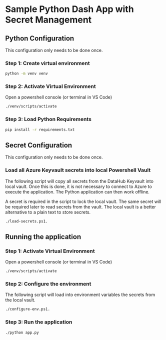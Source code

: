 # Sample Python Dash App with Secret Management

## Python Configuration 

This configuration only needs to be done once.

### Step 1: Create virtual environment

```bash
python -m venv venv
```

### Step 2: Activate Virtual Environment
Open a powershell console (or terminal in VS Code)

```bash
./venv/scripts/activate
```

### Step 3: Load Python Requirements

```bash
pip install -r requirements.txt
```

## Secret Configuration

This configuration only needs to be done once.

### Load all Azure Keyvault secrets into local Powershell Vault

The following script will copy all secrets from the DataHub Keyvault into local vault. 
Once this is done, it is not necessary to connect to Azure to execute the application. The Python application can then work offline.

A secret is required in the script to lock the local vault. The same secret will be required later to read secrets from the vault. The local vault is a better alternative to a plain text to store secrets.

```bash
./load-secrets.ps1.
```


## Running the application

### Step 1: Activate Virtual Environment
Open a powershell console (or terminal in VS Code)

```bash
./venv/scripts/activate
```

### Step 2: Configure the environment

The following script will load into environment variables the secrets from the local vault.

```bash
./configure-env.ps1.
```

### Step 3: Run the application

```bash
./python app.py
```